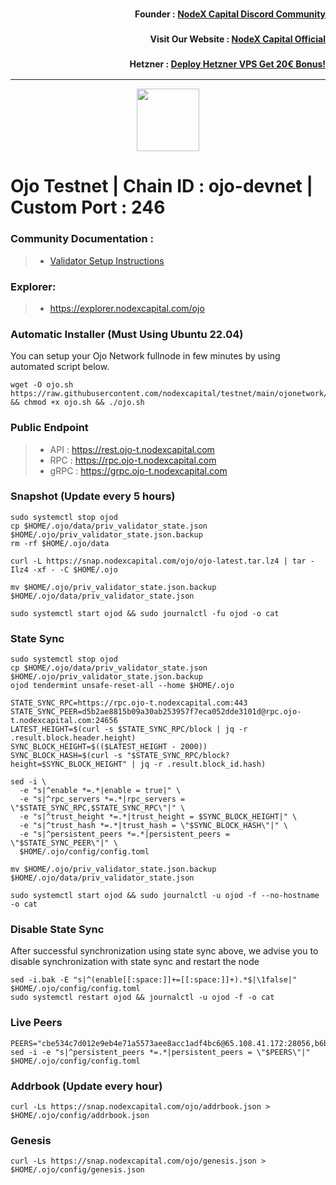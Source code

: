 <h3><p style="font-size:14px" align="right">Founder :
<a href="https://discord.gg/nodexcapital" target="_blank">NodeX Capital Discord Community</a></p></h3>
<h3><p style="font-size:14px" align="right">Visit Our Website :
<a href="https://discord.gg/nodexcapital" target="_blank">NodeX Capital Official</a></p></h3>
<h3><p style="font-size:14px" align="right">Hetzner :
<a href="https://hetzner.cloud/?ref=bMTVi7dcwSgA" target="_blank">Deploy Hetzner VPS Get 20€ Bonus!</a></h3>
<hr>

<p align="center">
  <img height="100" height="auto" src="https://polkachu.com/images/chains/ojo.png">
</p>

# Ojo Testnet | Chain ID : ojo-devnet | Custom Port : 246

### Community Documentation :
>- [Validator Setup Instructions](https://polkachu.com/testnets/ojo)

### Explorer:
>-  https://explorer.nodexcapital.com/ojo

### Automatic Installer (Must Using Ubuntu 22.04)
You can setup your Ojo Network fullnode in few minutes by using automated script below.
```
wget -O ojo.sh https://raw.githubusercontent.com/nodexcapital/testnet/main/ojonetwork/ojo.sh && chmod +x ojo.sh && ./ojo.sh
```
### Public Endpoint

>- API : https://rest.ojo-t.nodexcapital.com
>- RPC : https://rpc.ojo-t.nodexcapital.com
>- gRPC : https://grpc.ojo-t.nodexcapital.com

### Snapshot (Update every 5 hours)
```
sudo systemctl stop ojod
cp $HOME/.ojo/data/priv_validator_state.json $HOME/.ojo/priv_validator_state.json.backup
rm -rf $HOME/.ojo/data

curl -L https://snap.nodexcapital.com/ojo/ojo-latest.tar.lz4 | tar -Ilz4 -xf - -C $HOME/.ojo

mv $HOME/.ojo/priv_validator_state.json.backup $HOME/.ojo/data/priv_validator_state.json

sudo systemctl start ojod && sudo journalctl -fu ojod -o cat
```

### State Sync
```
sudo systemctl stop ojod
cp $HOME/.ojo/data/priv_validator_state.json $HOME/.ojo/priv_validator_state.json.backup
ojod tendermint unsafe-reset-all --home $HOME/.ojo

STATE_SYNC_RPC=https://rpc.ojo-t.nodexcapital.com:443
STATE_SYNC_PEER=d5b2ae8815b09a30ab253957f7eca052dde3101d@rpc.ojo-t.nodexcapital.com:24656
LATEST_HEIGHT=$(curl -s $STATE_SYNC_RPC/block | jq -r .result.block.header.height)
SYNC_BLOCK_HEIGHT=$(($LATEST_HEIGHT - 2000))
SYNC_BLOCK_HASH=$(curl -s "$STATE_SYNC_RPC/block?height=$SYNC_BLOCK_HEIGHT" | jq -r .result.block_id.hash)

sed -i \
  -e "s|^enable *=.*|enable = true|" \
  -e "s|^rpc_servers *=.*|rpc_servers = \"$STATE_SYNC_RPC,$STATE_SYNC_RPC\"|" \
  -e "s|^trust_height *=.*|trust_height = $SYNC_BLOCK_HEIGHT|" \
  -e "s|^trust_hash *=.*|trust_hash = \"$SYNC_BLOCK_HASH\"|" \
  -e "s|^persistent_peers *=.*|persistent_peers = \"$STATE_SYNC_PEER\"|" \
  $HOME/.ojo/config/config.toml

mv $HOME/.ojo/priv_validator_state.json.backup $HOME/.ojo/data/priv_validator_state.json

sudo systemctl start ojod && sudo journalctl -u ojod -f --no-hostname -o cat
```

### Disable State Sync 
After successful synchronization using state sync above, we advise you to disable synchronization with state sync and restart the node
```
sed -i.bak -E "s|^(enable[[:space:]]+=[[:space:]]+).*$|\1false|" $HOME/.ojo/config/config.toml
sudo systemctl restart ojod && journalctl -u ojod -f -o cat
```

### Live Peers
```
PEERS="cbe534c7d012e9eb4e71a5573aee8acc1adf4bc6@65.108.41.172:28056,b6b4a4c720c4b4a191f0c5583cc298b545c330df@65.109.28.219:21656,408ee86160af26ee7204d220498e80638f7874f4@161.97.109.47:38656,3d11a6c7a5d4b3c5752be0c252c557ed4acc2c30@167.235.57.142:36656,d5519e378247dfb61dfe90652d1fe3e2b3005a5b@65.109.68.190:50656,239caa37cb0f131b01be8151631b649dc700cd97@95.217.200.36:46656,9bcec17faba1b8f6583d37103f20bd9b968ac857@38.146.3.230:21656,cc6174ef7ddc3e853efe3cd15ee760b9a26d6dbb@161.97.79.100:33656,a98484ac9cb8235bd6a65cdf7648107e3d14dab4@116.202.231.58:50656,c37e444f67af17545393ad16930cd68dc7e3fd08@95.216.7.169:61156,ac5089a8789736e2bc3eee0bf79ca04e22202bef@162.55.80.116:29656,ffe2d5ecb614762d5a1723f5f8b00d3feb6eb091@5.9.13.234:26686,0465032114df76df206c9983968f2d229b3a50d6@88.198.32.17:39656,3aeec94e9567c66ad6bb76b496aff6d55fd53d32@65.109.171.22:26656,62fa77951a7c8f323c0499fff716cd86932d8996@65.108.199.36:24214,fb10560d2e3aea7948a375dc87140c156a07acc4@195.201.83.242:17656,3c6384ae2a167912a5ace2f5f8e38afc559715f0@75.119.156.88:26656,2c40b0aedc41b7c1b20c7c243dd5edd698428c41@138.201.85.176:26696,fbeb2b37fe139399d7513219e25afd9eb8f81f4f@65.21.170.3:38656,d6318facf0de085644dcf8ba57bcc1725b6ec515@89.58.59.75:36656,ae3621c022cddc8c05d7640c14147d257746fb74@185.215.166.73:26656,f4663c5df8ee2e2b6e1cc6a9d7ad09687a27e08c@68.183.32.158:26656,e6b70cf272ec33d3915a94c60b68637935643fd3@194.163.167.138:59656,d1c5c6bf4641d1800e931af6858275f08c20706d@23.88.5.169:18656,1879aa588b4d6431bf40543f3a44129dcf60a043@144.91.77.68:50656,b4c7205397045d22fe762c8d2021fa4ce6d7ea1e@162.55.39.159:36656,622e5b7bc26be4edc4a9112ed0c5c8b00aa72721@185.246.84.196:26656,34a4c8433adfc4bf0df7c085ce58ed48664fbdc1@85.10.193.246:31656,b133dde2713a216a017399920419fcb1e084cdb2@136.243.88.91:7330,ed12aee3273baaaf01e357574c1692f12776446d@65.109.117.165:50656,8fbfa810cb666ddef1c9f4405e933ef49138f35a@65.108.199.120:54656,b6c75d1fbdc9c39daaaf52a4c0937b9f06975808@167.235.198.193:26656,4cb932af43e2c64a0277516d96410a05294653de@75.119.148.69:26656,0ea23938eaefffe447eb0126d4951e2ac9c45637@45.140.147.252:26656,02cbe3e13614ae34d847fbab3a03567788e17b84@65.109.122.105:60956,4e007fe2793172797eff893abf91ab685549ee11@65.109.235.2:26656,f63f353c1e8b47b6fe1cbbda91b5a91673c155b3@89.163.132.156:36656,124439d1c16b1ee7ca1a39961f02fadf8539cb81@38.102.85.10:26656,11bb322f6396a1ca67717cf162385ed250503e28@154.12.253.123:36656,affee2f485ca15c68c302ad98e8de41fcd0e71ba@162.19.238.49:26656,d9df87e2e26db62ef4014ce6e8705ee11bda304f@176.124.220.21:4669,9f53e51449968bb2d2faad15dc4220757c4c33cd@213.239.215.77:47656,f6f9a074987ec9ed45f3a53cbd54e0f358a8648f@75.119.159.226:60656,fee808fc235e2f345caaaee1d65f818d710f6433@213.137.237.201:26656,bdd24cab3246503ae261aea82f077ffb66d56ce3@95.216.39.183:28656,978cf9aca38f819fd8189272379fc3c2ae2682a8@213.239.218.210:56656,855fc154f9054ce4055719e09ce6f7f1d0ecd9fb@85.10.198.171:36656,f474a520009496972515f843cdb835fc7d663779@65.109.23.114:21656,50e9bd8647571268df2313df6c46ba9960c9f40e@178.128.88.30:26656,7d6706d7ee674e2b2c38d3eb47d85ec6e376c377@49.12.123.87:56656,b16d876c443850cd358596790411b835d3f1735b@95.214.53.46:35656,67e95aeec46d7c5840f9685ca2b4cd725841b814@16.163.74.176:26636,bd90b71f1f982ebb18857da8cb777883d6ca687e@185.209.223.68:26656,2691bb6b296b951400d871c8d0bd94a3a1cdbd52@65.109.93.152:33656,a654bbc2b27134da4eb1fcc08f07a2c9ea0deec7@51.79.77.103:12656,13b4b70206dc95be5e3ec3c511c0441c4354fc96@91.148.132.72:26656,577606f2072f97a5107bead5b2321302092c1f7d@194.5.152.12:26656,f35a6ea4693d24d3727a8e866acab2a9faa2ddbc@91.223.3.144:26256,0ac9841750afe017b882768b0e29e72b8296d6b0@104.194.8.68:46656,bab2e24e088af1efc88684a83024fa31baad34e5@185.137.122.106:26656,315350f9d96426d4a025dbdecae84ceca64d1638@95.217.40.230:56656,48a295d04bc52f8a061632917ee53e27f40a53f3@86.48.16.205:50656,2223f5bf494729b9e9fdf6693d116d34e9d29755@141.94.193.28:55756,42f9946a8ba6d49832a3ba5324cddffe494723c6@116.202.85.52:2626,4e38368e64b1951439e7d6ac3387dae9dcfef120@94.130.16.254:60956,a3a9014f82cb69fe0494ea3bc49990027d081a5a@65.108.126.35:36656,f12af93f4f59534a022192408c31fdd1d2f1bb0c@38.242.131.92:26656,4764a447ea3518e5017756b42ca5f6442b2f5768@5.161.114.1:26656,af756ed11eed8aa43c5172ffa0453552f633218c@65.108.239.50:2626,5c2a752c9b1952dbed075c56c600c3a79b58c395@95.214.52.139:27226,cd4d7ffdad8bd258cd90c22ec7197c0fdf9f3648@38.242.134.73:27656"
sed -i -e "s|^persistent_peers *=.*|persistent_peers = \"$PEERS\"|" $HOME/.ojo/config/config.toml
```
### Addrbook (Update every hour)
```
curl -Ls https://snap.nodexcapital.com/ojo/addrbook.json > $HOME/.ojo/config/addrbook.json
```
### Genesis
```
curl -Ls https://snap.nodexcapital.com/ojo/genesis.json > $HOME/.ojo/config/genesis.json
```